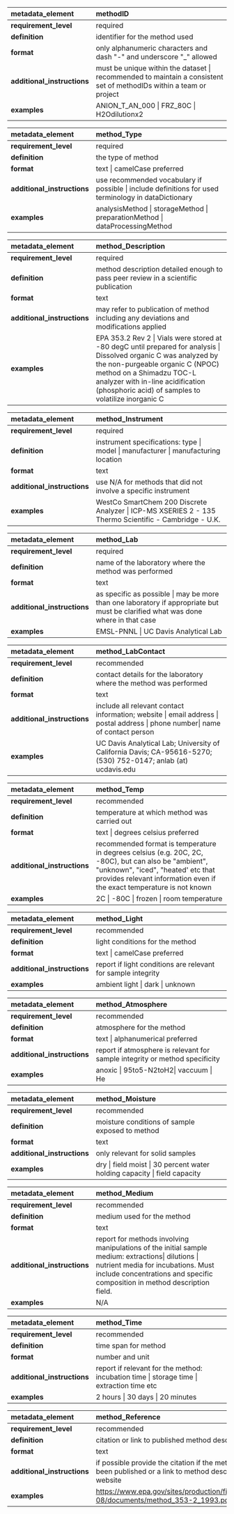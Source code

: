 |metadata_element|methodID|
|:----------------------------------------------------|:----------------------------------------------------|
|**requirement_level**|required|
|**definition**|identifier for the method used|
|**format**|only alphanumeric characters and dash  "-" and underscore  "_" allowed|
|**additional_instructions**|must be unique within the dataset &#124; recommended to maintain a consistent set of methodIDs within a team or project|
|**examples**|ANION_T_AN_000 &#124; FRZ_80C &#124; H2Odilutionx2|

|metadata_element|method_Type|
|:----------------------------------------------------|:----------------------------------------------------|
|**requirement_level**|required|
|**definition**|the type of method |
|**format**|text &#124; camelCase preferred|
|**additional_instructions**|use recommended vocabulary if possible &#124; include definitions for used terminology in dataDictionary|
|**examples**|analysisMethod &#124; storageMethod &#124; preparationMethod &#124; dataProcessingMethod|

|metadata_element|method_Description|
|:----------------------------------------------------|:----------------------------------------------------|
|**requirement_level**|required|
|**definition**|method description detailed enough to pass peer review in a scientific publication|
|**format**|text|
|**additional_instructions**|may refer to publication of method including any deviations and modifications applied|
|**examples**|EPA 353.2 Rev 2 &#124; Vials were stored at -80 degC until prepared for analysis &#124; Dissolved organic C was analyzed by the non-purgeable organic C (NPOC) method on a Shimadzu TOC-L analyzer with in-line acidification (phosphoric acid) of samples to volatilize inorganic C|

|metadata_element|method_Instrument|
|:----------------------------------------------------|:----------------------------------------------------|
|**requirement_level**|required|
|**definition**|instrument specifications: type &#124; model &#124; manufacturer &#124; manufacturing location |
|**format**|text|
|**additional_instructions**|use N/A for methods that did not involve a specific instrument|
|**examples**|WestCo SmartChem 200 Discrete Analyzer &#124; ICP-MS XSERIES 2 - 135 Thermo Scientific - Cambridge - U.K.|

|metadata_element|method_Lab|
|:----------------------------------------------------|:----------------------------------------------------|
|**requirement_level**|required|
|**definition**|name of the laboratory where the method was performed|
|**format**|text|
|**additional_instructions**|as specific as possible &#124; may be more than one laboratory if appropriate but must be clarified what was done where in that case|
|**examples**|EMSL-PNNL &#124; UC Davis Analytical Lab|

|metadata_element|method_LabContact|
|:----------------------------------------------------|:----------------------------------------------------|
|**requirement_level**|recommended|
|**definition**|contact details for the laboratory where the method was performed|
|**format**|text|
|**additional_instructions**|include all relevant contact information; website &#124; email address &#124; postal address &#124; phone number&#124; name of contact person|
|**examples**|UC Davis Analytical Lab; University of California Davis; CA-95616-5270; (530) 752-0147; anlab (at) ucdavis.edu|

|metadata_element|method_Temp|
|:----------------------------------------------------|:----------------------------------------------------|
|**requirement_level**|recommended|
|**definition**|temperature at which method was carried out|
|**format**|text \| degrees celsius preferred|
|**additional_instructions**|recommended format is temperature in degrees celsius (e.g. 20C, 2C, -80C), but can also be "ambient", "unknown", "iced", "heated' etc that provides relevant information even if the exact temperature is not known|
|**examples**| 2C &#124; -80C &#124; frozen &#124; room temperature|

|metadata_element|method_Light|
|:----------------------------------------------------|:----------------------------------------------------|
|**requirement_level**|recommended|
|**definition**|light conditions for the method|
|**format**|text \| camelCase preferred|
|**additional_instructions**|report if light conditions are relevant for sample integrity|
|**examples**|ambient light &#124; dark &#124; unknown|

|metadata_element|method_Atmosphere|
|:----------------------------------------------------|:----------------------------------------------------|
|**requirement_level**|recommended|
|**definition**|atmosphere for the method|
|**format**|text \| alphanumerical preferred|
|**additional_instructions**|report if atmosphere is relevant for sample integrity or method specificity |
|**examples**|anoxic &#124; 95to5-N2toH2&#124; vaccuum &#124; He |

|metadata_element|method_Moisture|
|:----------------------------------------------------|:----------------------------------------------------|
|**requirement_level**|recommended|
|**definition**|moisture conditions of sample exposed to method|
|**format**|text|
|**additional_instructions**|only relevant for solid samples|
|**examples**|dry &#124; field moist &#124; 30 percent water holding capacity &#124; field capacity |

|metadata_element|method_Medium|
|:----------------------------------------------------|:----------------------------------------------------|
|**requirement_level**|recommended|
|**definition**|medium used for the method|
|**format**|text|
|**additional_instructions**|report for methods involving manipulations of the initial sample medium: extractions&#124; dilutions &#124; nutrient media for incubations. Must include concentrations and specific composition in method description field.|
|**examples**|N/A|

|metadata_element|method_Time|
|:----------------------------------------------------|:----------------------------------------------------|
|**requirement_level**|recommended|
|**definition**|time span for method|
|**format**|number and unit|
|**additional_instructions**|report if relevant for the method: incubation time &#124; storage time &#124; extraction time etc|
|**examples**|2 hours &#124; 30 days &#124; 20 minutes|

|metadata_element|method_Reference|
|:----------------------------------------------------|:----------------------------------------------------|
|**requirement_level**|recommended|
|**definition**|citation or link to published method description|
|**format**|text|
|**additional_instructions**|if possible provide the citation if the method has been published or a link to method description website|
|**examples**|https://www.epa.gov/sites/production/files/2015-08/documents/method_353-2_1993.pdf|
